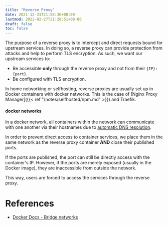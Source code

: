 ```yaml
---
title: "Reverse Proxy"
date: 2021-12-31T21:58:36+08:00
lastmod: 2022-02-27T21:28:51+08:00
draft: false
toc: false
---
```


The purpose of a reverse proxy is to intercept and direct requests bound for
upstream services. In doing so, a reverse proxy can provide protection from
attacks and help to perform TLS encryption. As such, we want our upstream
services to:

- Be accessible **only** through the reverse proxy and not from their `{IP}:{port}`.
- Be configured with TLS encryption.

In home networking or selfhosting, reverse proxies are usually set up in Docker
containers with docker networks. This is the case of [Nginx Proxy
Manager]({{< ref "/notes/selfhosted/npm.md" >}}) and
Traefik.

#### docker networks

In a docker network, all containers within the network can communicate with one
another via their hostnames due to [automatic DNS
resolution](https://docs.docker.com/network/bridge/#differences-between-user-defined-bridges-and-the-default-bridge).

In order to prevent direct access to container services, we place them in the
same network as the reverse proxy container **AND** close their published ports.

If the ports are published, the port can still be directly access with the
container's IP. However, if the ports are merely exposed (usually in the Docker
image), they are inaccessible from outside the network.

This way, users are forced to access the services through the reverse proxy.

# References

- [Docker Docs - Bridge networks](https://docs.docker.com/network/bridge/)
